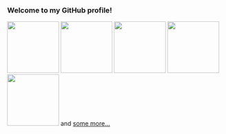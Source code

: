 ### Welcome to my GitHub profile! 


[<img src="https://images.youracclaim.com/size/680x680/images/6a254dad-77e5-4e71-8049-94e5c7a15981/azure-fundamentals-600x600.png" width=120>](https://www.youracclaim.com/badges/ab9fa309-f067-487e-bbeb-37af94e7a9ae) [<img src="https://images.youracclaim.com/size/680x680/images/5c96fc59-1174-4dd0-a5c1-56772e38d8c7/microsoft365-fundamentals-600x600.png" width=120>](https://www.youracclaim.com/badges/58ed8f21-1e14-4510-b42c-cb155664a5e9) [<img src="https://images.youracclaim.com/size/680x680/images/41a39fc9-9724-4e20-8fa1-f03bb788e99e/600X600_Silver-05.png" width=120>](https://www.youracclaim.com/badges/663004e4-7d12-4636-b3b8-adf236774844) [<img src="https://images.youracclaim.com/size/680x680/images/5acc56b1-8124-41f7-8a39-3b060e75e8e4/600X600_Silver-06.png" width=120>](https://www.youracclaim.com/badges/d182550c-6346-4a94-93ef-fe312a6f62ca) [<img src="https://images.youracclaim.com/size/680x680/images/810994f2-65cc-40eb-ab3a-175434cd291f/600X600_Silver-01.png" width=120>](https://www.youracclaim.com/badges/7a079236-82aa-4b96-83db-44b3b31d3bb9) and [some more...](https://www.youracclaim.com/users/mariia-denysenko.d07ffb04/badges)






<!--
**MariiaDen/MariiaDen** is a ✨ _special_ ✨ repository because its `README.md` (this file) appears on your GitHub profile.

Here are some ideas to get you started:

- 🔭 I’m currently working on ...
- 🌱 I’m currently learning ...
- 👯 I’m looking to collaborate on ...
- 🤔 I’m looking for help with ...
- 💬 Ask me about ...
- 📫 How to reach me: ...
- 😄 Pronouns: ...
- ⚡ Fun fact: ...
-->
